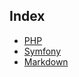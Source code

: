 ## Index
- [PHP](https://github.com/habibun/php)  
 - [Symfony](https://github.com/habibun/symfony) 
- [Markdown](https://github.com/habibun/markdown)
